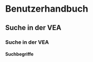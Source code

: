 # <a name="Benutzerhandbuch"></a> Benutzerhandbuch

## <a name="SucheinderVEA"></a> Suche in der VEA

### <a name="SucheinderVEA"></a> Suche in der VEA

#### <a name="Suchbegriffe"></a> Suchbegriffe
